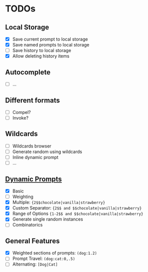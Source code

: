 # TODOs

## Local Storage

- [x] Save current prompt to local storage
- [x] Save named prompts to local storage
- [ ] Save history to local storage
- [x] Allow deleting history items

## Autocomplete

- [ ] ...

## Different formats

- [ ] Compel?
- [ ] Invoke?

## Wildcards

- [ ] Wildcards browser
- [ ] Generate random using wildcards
- [ ] Inline dynamic prompt
- [ ] ...

## [Dynamic Prompts](https://github.com/adieyal/sd-dynamic-prompts/blob/main/docs/SYNTAX.md#syntax-guide)

- [x] Basic
- [ ] Weighting
- [x] Multiple: `{2$$chocolate|vanilla|strawberry}`
- [x] Custom Separator: `{2$$ and $$chocolate|vanilla|strawberry}`
- [x] Range of Options `{1-2$$ and $$chocolate|vanilla|strawberry}`
- [x] Generate single random instances
- [ ] Combinatorics

## General Features

- [x] Weighted sections of prompts: `(dog:1.2)`
- [ ] Prompt Travel: `(dog:cat:0,.5)`
- [ ] Alternating: `[Dog|Cat]`
